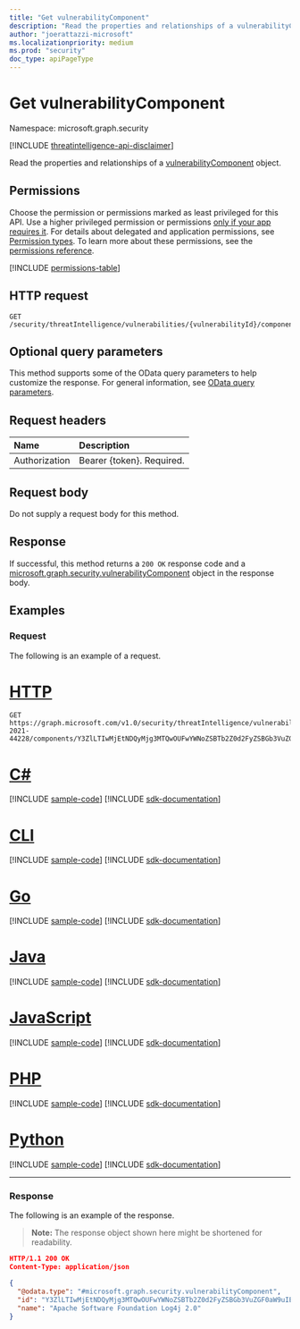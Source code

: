 ```yaml
---
title: "Get vulnerabilityComponent"
description: "Read the properties and relationships of a vulnerabilityComponent object."
author: "joerattazzi-microsoft"
ms.localizationpriority: medium
ms.prod: "security"
doc_type: apiPageType
---
```


# Get vulnerabilityComponent

Namespace: microsoft.graph.security

[!INCLUDE [threatintelligence-api-disclaimer](../../includes/threatintelligence-api-disclaimer.md)]

Read the properties and relationships of a [vulnerabilityComponent](../resources/security-vulnerabilitycomponent.md) object.

## Permissions

Choose the permission or permissions marked as least privileged for this API. Use a higher privileged permission or permissions [only if your app requires it](/graph/permissions-overview#best-practices-for-using-microsoft-graph-permissions). For details about delegated and application permissions, see [Permission types](/graph/permissions-overview#permission-types). To learn more about these permissions, see the [permissions reference](/graph/permissions-reference).

<!-- { "blockType": "permissions", "name": "security_vulnerabilitycomponent_get" } -->
[!INCLUDE [permissions-table](../includes/permissions/security-vulnerabilitycomponent-get-permissions.md)]

## HTTP request

<!-- {
  "blockType": "ignored"
}
-->

```http
GET /security/threatIntelligence/vulnerabilities/{vulnerabilityId}/components/{vulnerabilityComponentId}
```

## Optional query parameters

This method supports some of the OData query parameters to help customize the response. For general information, see [OData query parameters](/graph/query-parameters).

## Request headers

| Name          | Description               |
| :------------ | :------------------------ |
| Authorization | Bearer {token}. Required. |

## Request body

Do not supply a request body for this method.

## Response

If successful, this method returns a `200 OK` response code and a [microsoft.graph.security.vulnerabilityComponent](../resources/security-vulnerabilitycomponent.md) object in the response body.

## Examples

### Request

The following is an example of a request.

# [HTTP](#tab/http)
<!-- {
  "blockType": "request",
  "name": "get_vulnerabilitycomponent",
  "sampleKeys": ["cve-2021-44228", "Y3ZlLTIwMjEtNDQyMjg3MTQwOUFwYWNoZSBTb2Z0d2FyZSBGb3VuZGF0aW9uIExvZzRqIDIuMA=="]
}
-->

```msgraph-interactive
GET https://graph.microsoft.com/v1.0/security/threatIntelligence/vulnerabilities/cve-2021-44228/components/Y3ZlLTIwMjEtNDQyMjg3MTQwOUFwYWNoZSBTb2Z0d2FyZSBGb3VuZGF0aW9uIExvZzRqIDIuMA==
```

# [C#](#tab/csharp)
[!INCLUDE [sample-code](../includes/snippets/csharp/get-vulnerabilitycomponent-csharp-snippets.md)]
[!INCLUDE [sdk-documentation](../includes/snippets/snippets-sdk-documentation-link.md)]

# [CLI](#tab/cli)
[!INCLUDE [sample-code](../includes/snippets/cli/get-vulnerabilitycomponent-cli-snippets.md)]
[!INCLUDE [sdk-documentation](../includes/snippets/snippets-sdk-documentation-link.md)]

# [Go](#tab/go)
[!INCLUDE [sample-code](../includes/snippets/go/get-vulnerabilitycomponent-go-snippets.md)]
[!INCLUDE [sdk-documentation](../includes/snippets/snippets-sdk-documentation-link.md)]

# [Java](#tab/java)
[!INCLUDE [sample-code](../includes/snippets/java/get-vulnerabilitycomponent-java-snippets.md)]
[!INCLUDE [sdk-documentation](../includes/snippets/snippets-sdk-documentation-link.md)]

# [JavaScript](#tab/javascript)
[!INCLUDE [sample-code](../includes/snippets/javascript/get-vulnerabilitycomponent-javascript-snippets.md)]
[!INCLUDE [sdk-documentation](../includes/snippets/snippets-sdk-documentation-link.md)]

# [PHP](#tab/php)
[!INCLUDE [sample-code](../includes/snippets/php/get-vulnerabilitycomponent-php-snippets.md)]
[!INCLUDE [sdk-documentation](../includes/snippets/snippets-sdk-documentation-link.md)]

# [Python](#tab/python)
[!INCLUDE [sample-code](../includes/snippets/python/get-vulnerabilitycomponent-python-snippets.md)]
[!INCLUDE [sdk-documentation](../includes/snippets/snippets-sdk-documentation-link.md)]

---

### Response

The following is an example of the response.

> **Note:** The response object shown here might be shortened for readability.

<!-- {
  "blockType": "response",
  "truncated": true,
  "@odata.type": "microsoft.graph.security.vulnerabilityComponent"
}
-->

```json
HTTP/1.1 200 OK
Content-Type: application/json

{
  "@odata.type": "#microsoft.graph.security.vulnerabilityComponent",
  "id": "Y3ZlLTIwMjEtNDQyMjg3MTQwOUFwYWNoZSBTb2Z0d2FyZSBGb3VuZGF0aW9uIExvZzRqIDIuMA==",
  "name": "Apache Software Foundation Log4j 2.0"
}
```
